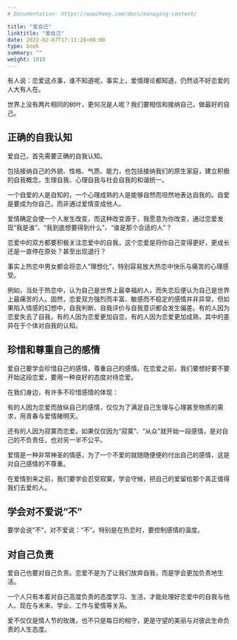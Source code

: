 ```yaml
---
# Documentation: https://wowchemy.com/docs/managing-content/

title: "爱自己"
linktitle: "爱自己"
date: 2022-02-07T17:11:28+08:00
type: book
summary: ""
weight: 1010
---
```


<!--more-->

有人说：恋爱这点事，谁不知道呢，事实上，爱情理论都知道，仍然谈不好恋爱的人大有人在。

世界上没有两片相同的树叶，更何况是人呢？我们要相信和接纳自己，做最好的自己。

## 正确的自我认知

爱自己，首先需要正确的自我认知。

包括接纳自己的外貌、性格、气质、能力，也包括接纳我们的原生家庭，建立积极的自我概念，生理自我、心理自我与社会自我的和谐统一。

一个自爱的人是自知的，一个心理成熟的人是能够自然而坦然地表达自我的。自爱是要成为你自己，而非通过爱情变成他人。

爱情确定会使一个人发生改变，而这种改变源于，我愿意为你改变，通过恋爱发现“我是谁”、“我到底想要得到什么”、“谁是那个合适的人”？

恋爱中的双方都要积极关注恋爱中的自我，这个恋爱是将你自己变得更好，更成长还是一直停在原处？甚至出现退行？

事实上热恋中男女都会将恋人“理想化”，特别容易放大热恋中快乐与痛苦的心理感受。

例如，当处于热恋中，认为自己是世界上最幸福的人，而失恋后便认为自己是世界上最痛苦的人。固然，恋爱双方强烈而丰富、敏感而不稳定的感情并非异常，但如果陷入情感的幻想中，自我判断、自我评价与自我意识都会发生偏差。有的人因为恋爱失去了自我，有的人因为恋爱更加自恋，有的人因为恋爱更加成熟，其中的差异在于个体对自我的认知。

## 珍惜和尊重自己的感情

爱自己要学会珍惜自己的感情，尊重自己的感情。在恋爱之前，我们要想好要不要开始这段恋爱，要用一种良好的态度对待恋爱。

在我们身边，有许多不珍惜感情的体现：

有的人因为恋爱而放纵自己的感情，仅仅为了满足自己生理与心理甚至物质的需求，用青春与爱情赌明天。

还有的人因为寂寞而恋爱。如果仅仅因为“寂寞”、“从众”就开始一段感情，是对自己的不负责任，也对另一半不公平。

爱情是一种非常神圣的情感，为了一个不爱的就随随便便的付出自己的感情，这是对自己感情的不尊重。

在爱情到来之前，我们要学会忍受寂寞，学会守候，把自己的爱留给那个真正值得我们去爱的人。

## 学会对不爱说“不”

要学会说“不”，对不爱说：“不”。特别是在热恋时，要控制感情的温度。

## 对自己负责

爱自己也要对自己负责。恋爱不是为了让我们放弃自我，而是学会更加负责地生活。

一个人只有本着对自己高度负责的态度学习、生活，才能处理好恋爱中的自我与他人、现在与未来、学业、工作与爱情等关系。

爱不仅仅是情人节的玫瑰，也不只是每日的相守，更是守望的美丽与对彼此生命负责的人生态度。